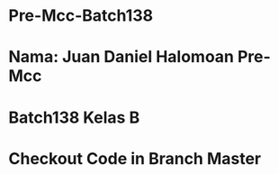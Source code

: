 # Pre-Mcc-Batch138
# Nama: Juan Daniel Halomoan Pre-Mcc 
# Batch138 Kelas B
# Checkout Code in Branch Master
